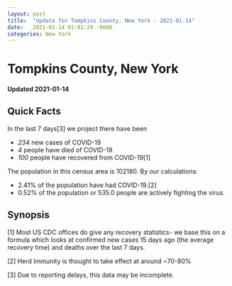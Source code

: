 ```yaml
---
layout: post
title:  "Update for Tompkins County, New York - 2021-01-14"
date:   2021-01-14 01:01:29 -0600
categories: New York
---
```


# Tompkins County, New York
#### Updated 2021-01-14

## Quick Facts

In the last 7 days[3] we project there have been
- *234* new cases of COVID-19
- *4* people have died of COVID-19
- *100* people have recovered from COVID-19[1]

The population in this census area is 102180. By our calculations:
- 2.41% of the population have had COVID-19.[2]
- 0.52% of the population or 535.0 people are actively fighting the virus.

## Synopsis




[1] Most US CDC offices do give any recovery statistics- we base this on a formula which looks at confirmed new cases
15 days ago (the average recovery time) and deaths over the last 7 days.

[2] Herd Immunity is thought to take effect at around ~70-80%

[3] Due to reporting delays, this data may be incomplete.
 
    